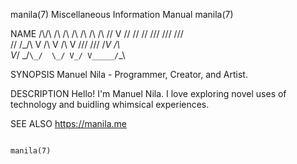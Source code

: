 manila(7)              Miscellaneous Information Manual              manila(7)

NAME
          /\\/\\  /\\  /\\  /\\ /\\ /\\ /\\
         //  V  \//  \//  \// /// /// ///  \
        // /\_/\ V /\ V /\ V /// /// /_V /\ \
        V_/     \_/``\_/  \_/ V_/ V_____/``\_\

SYNOPSIS
       Manuel Nila - Programmer, Creator, and Artist.

DESCRIPTION
       Hello!  I'm  Manuel Nila. I love exploring novel uses of technology and
       buidling whimsical experiences.

SEE ALSO
       https://manila.me

                                                                     manila(7)

